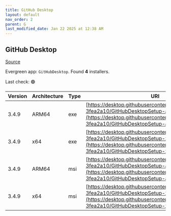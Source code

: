```yaml
---
title: GitHub Desktop
layout: default
nav_order: 2
parent: G
last_modified_date: Jan 22 2025 at 12:38 AM
---
```


## GitHub Desktop

[Source](https://desktop.github.com/)

Evergreen app: `GitHubDesktop`. Found **4** installers.

Last check: 🟢

| Version | Architecture | Type | URI                                                                                                                                                                                        |
| ------- | ------------ | ---- | ------------------------------------------------------------------------------------------------------------------------------------------------------------------------------------------ |
| 3.4.9   | ARM64        | exe  | [https://desktop.githubusercontent.com/releases/3.4.15-3fea2a10/GitHubDesktopSetup-arm64.exe](https://desktop.githubusercontent.com/releases/3.4.15-3fea2a10/GitHubDesktopSetup-arm64.exe) |
| 3.4.9   | x64          | exe  | [https://desktop.githubusercontent.com/releases/3.4.15-3fea2a10/GitHubDesktopSetup-x64.exe](https://desktop.githubusercontent.com/releases/3.4.15-3fea2a10/GitHubDesktopSetup-x64.exe)     |
| 3.4.9   | ARM64        | msi  | [https://desktop.githubusercontent.com/releases/3.4.15-3fea2a10/GitHubDesktopSetup-arm64.msi](https://desktop.githubusercontent.com/releases/3.4.15-3fea2a10/GitHubDesktopSetup-arm64.msi) |
| 3.4.9   | x64          | msi  | [https://desktop.githubusercontent.com/releases/3.4.15-3fea2a10/GitHubDesktopSetup-x64.msi](https://desktop.githubusercontent.com/releases/3.4.15-3fea2a10/GitHubDesktopSetup-x64.msi)     |
